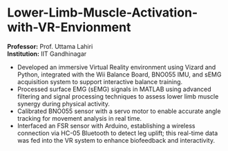 # Lower-Limb-Muscle-Activation-with-VR-Envionment
**Professor:** Prof. Uttama Lahiri  
**Institution:** IIT Gandhinagar  


- Developed an immersive Virtual Reality environment using Vizard and Python, integrated with the Wii Balance
Board, BNO055 IMU, and sEMG acquisition system to support interactive balance training.
- Processed surface EMG (sEMG) signals in MATLAB using advanced filtering and signal processing techniques to
assess lower limb muscle synergy during physical activity.
- Calibrated BNO055 sensor with a servo motor to enable accurate angle tracking for movement analysis in real time.
- Interfaced an FSR sensor with Arduino, establishing a wireless connection via HC-05 Bluetooth to detect leg uplift;
this real-time data was fed into the VR system to enhance biofeedback and interactivity.
